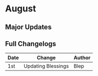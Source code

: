 # August

## Major Updates

## Full Changelogs

| Date | Change             | Author |
| ---- | ------------------ | ------ |
| 1st  | Updating Blessings | Blep   |

